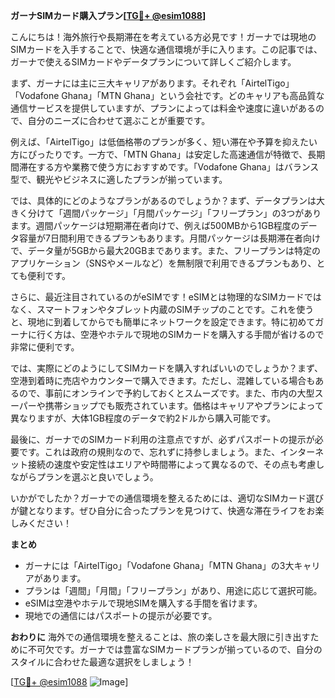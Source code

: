 **ガーナSIMカード購入プラン[[TG💪+ @esim1088](https://t.me/s/esim1088)]**

こんにちは！海外旅行や長期滞在を考えている方必見です！ガーナでは現地のSIMカードを入手することで、快適な通信環境が手に入ります。この記事では、ガーナで使えるSIMカードやデータプランについて詳しくご紹介します。

まず、ガーナには主に三大キャリアがあります。それぞれ「AirtelTigo」「Vodafone Ghana」「MTN Ghana」という会社です。どのキャリアも高品質な通信サービスを提供していますが、プランによっては料金や速度に違いがあるので、自分のニーズに合わせて選ぶことが重要です。

例えば、「AirtelTigo」は低価格帯のプランが多く、短い滞在や予算を抑えたい方にぴったりです。一方で、「MTN Ghana」は安定した高速通信が特徴で、長期間滞在する方や業務で使う方におすすめです。「Vodafone Ghana」はバランス型で、観光やビジネスに適したプランが揃っています。

では、具体的にどのようなプランがあるのでしょうか？まず、データプランは大きく分けて「週間パッケージ」「月間パッケージ」「フリープラン」の3つがあります。週間パッケージは短期滞在者向けで、例えば500MBから1GB程度のデータ容量が7日間利用できるプランもあります。月間パッケージは長期滞在者向けで、データ量が5GBから最大20GBまであります。また、フリープランは特定のアプリケーション（SNSやメールなど）を無制限で利用できるプランもあり、とても便利です。

さらに、最近注目されているのがeSIMです！eSIMとは物理的なSIMカードではなく、スマートフォンやタブレット内蔵のSIMチップのことです。これを使うと、現地に到着してからでも簡単にネットワークを設定できます。特に初めてガーナに行く方は、空港やホテルで現地のSIMカードを購入する手間が省けるので非常に便利です。

では、実際にどのようにしてSIMカードを購入すればいいのでしょうか？まず、空港到着時に売店やカウンターで購入できます。ただし、混雑している場合もあるので、事前にオンラインで予約しておくとスムーズです。また、市内の大型スーパーや携帯ショップでも販売されています。価格はキャリアやプランによって異なりますが、大体1GB程度のデータで約2ドルから購入可能です。

最後に、ガーナでのSIMカード利用の注意点ですが、必ずパスポートの提示が必要です。これは政府の規則なので、忘れずに持参しましょう。また、インターネット接続の速度や安定性はエリアや時間帯によって異なるので、その点も考慮しながらプランを選ぶと良いでしょう。

いかがでしたか？ガーナでの通信環境を整えるためには、適切なSIMカード選びが鍵となります。ぜひ自分に合ったプランを見つけて、快適な滞在ライフをお楽しみください！

**まとめ**
- ガーナには「AirtelTigo」「Vodafone Ghana」「MTN Ghana」の3大キャリアがあります。
- プランは「週間」「月間」「フリープラン」があり、用途に応じて選択可能。
- eSIMは空港やホテルで現地SIMを購入する手間を省けます。
- 現地での通信にはパスポートの提示が必要です。

**おわりに**
海外での通信環境を整えることは、旅の楽しさを最大限に引き出すために不可欠です。ガーナでは豊富なSIMカードプランが揃っているので、自分のスタイルに合わせた最適な選択をしましょう！

[[TG💪+ @esim1088](https://t.me/s/esim1088) ![Image](https://i.postimg.cc/Y0z9fWf4/image.png)]